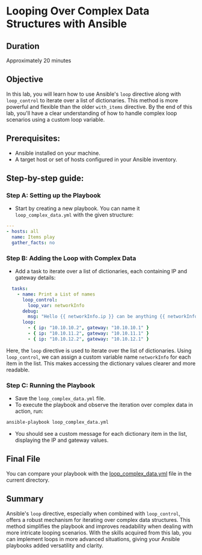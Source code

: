 # Looping Over Complex Data Structures with Ansible

## Duration

Approximately 20 minutes

## Objective

In this lab, you will learn how to use Ansible's `loop` directive along with `loop_control` to iterate over a list of dictionaries. This method is more powerful and flexible than the older `with_items` directive. By the end of this lab, you'll have a clear understanding of how to handle complex loop scenarios using a custom loop variable.

## Prerequisites:

- Ansible installed on your machine.
- A target host or set of hosts configured in your Ansible inventory.

## Step-by-step guide:

### Step A: Setting up the Playbook

- Start by creating a new playbook. You can name it `loop_complex_data.yml` with the given structure:

```yaml
---
- hosts: all
  name: Items play
  gather_facts: no
```

### Step B: Adding the Loop with Complex Data

- Add a task to iterate over a list of dictionaries, each containing IP and gateway details:

```yaml
  tasks:
    - name: Print a List of names
      loop_control: 
        loop_var: networkInfo
      debug:
        msg: "Hello {{ networkInfo.ip }} can be anything {{ networkInfo.gateway }}"      
      loop:
        - { ip: "10.10.10.2", gateway: "10.10.10.1" }
        - { ip: "10.10.11.2", gateway: "10.10.11.1" }
        - { ip: "10.10.12.2", gateway: "10.10.12.1" }
```

Here, the `loop` directive is used to iterate over the list of dictionaries. Using `loop_control`, we can assign a custom variable name `networkInfo` for each item in the list. This makes accessing the dictionary values clearer and more readable.

### Step C: Running the Playbook

- Save the `loop_complex_data.yml` file.
- To execute the playbook and observe the iteration over complex data in action, run:

```bash
ansible-playbook loop_complex_data.yml
```

- You should see a custom message for each dictionary item in the list, displaying the IP and gateway values.

## Final File

You can compare your playbook with the [loop_complex_data.yml](loop_complex_data.yml) file in the current directory.

## Summary

Ansible's `loop` directive, especially when combined with `loop_control`, offers a robust mechanism for iterating over complex data structures. This method simplifies the playbook and improves readability when dealing with more intricate looping scenarios. With the skills acquired from this lab, you can implement loops in more advanced situations, giving your Ansible playbooks added versatility and clarity.